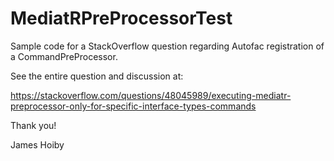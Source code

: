 # MediatRPreProcessorTest
Sample code for a StackOverflow question regarding Autofac registration of a CommandPreProcessor.

See the entire question and discussion at: 

https://stackoverflow.com/questions/48045989/executing-mediatr-preprocessor-only-for-specific-interface-types-commands

Thank you!

James Hoiby
